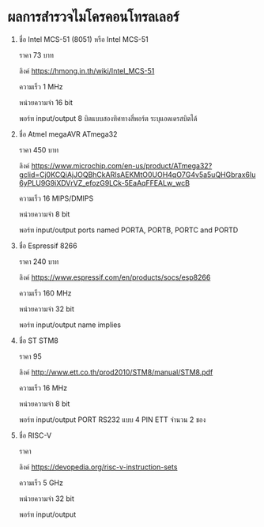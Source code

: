 # ผลการสำรวจไมโครคอนโทรลเลอร์  
1) ชื่อ  Intel MCS-51 (8051) หรือ Intel MCS-51  

   ราคา 73 บาท    
     
   ลิงค์ https://hmong.in.th/wiki/Intel_MCS-51    
     
   ความเร็ว 1 MHz    
     
   หน่วยความจำ 16 bit    
     
   พอร์ท input/output   8 บิตแบบสองทิศทางสี่พอร์ต ระบุแอดเดรสบิตได้  

     
2) ชื่อ Atmel megaAVR ATmega32   

   ราคา 450 บาท   
     
   ลิงค์   https://www.microchip.com/en-us/product/ATmega32?gclid=Cj0KCQiAjJOQBhCkARIsAEKMtO0UOH4qO7G4v5a5uQHGbrax6Iu6yPLU9G9iXDVrVZ_efozG9LCk-5EaAqFFEALw_wcB  
     
   ความเร็ว  16 MIPS/DMIPS   
     
   หน่วยความจำ 8 bit     
     
   พอร์ท input/output  ports named PORTA, PORTB, PORTC and PORTD     
     
3) ชื่อ     Espressif 8266  

   ราคา  240 บาท  
     
   ลิงค์   https://www.espressif.com/en/products/socs/esp8266  
     
   ความเร็ว  160 MHz
     
   หน่วยความจำ 32 bit  
     
   พอร์ท input/output name implies  
     
       
4) ชื่อ ST STM8   

   ราคา 95  
     
   ลิงค์ http://www.ett.co.th/prod2010/STM8/manual/STM8.pdf  
     
   ความเร็ว 16 MHz   
     
   หน่วยความจำ 8 bit    
     
   พอร์ท input/output  PORT RS232 แบบ 4 PIN ETT จำนวน 2 ชอง    
     
       
5) ชื่อ  RISC-V  

   ราคา  
     
   ลิงค์  https://devopedia.org/risc-v-instruction-sets
     
   ความเร็ว  5 GHz  
     
   หน่วยความจำ 32 bit  
     
   พอร์ท input/output  
     
       
  
